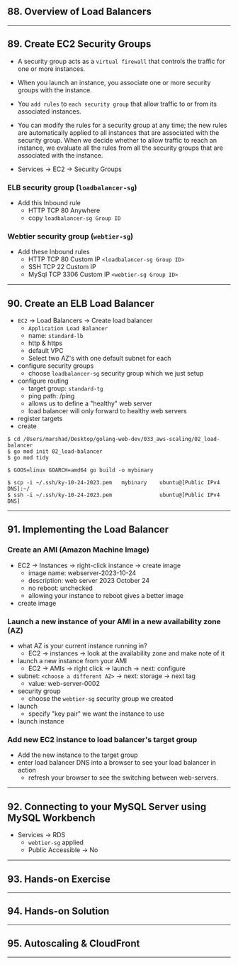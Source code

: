 ## 88. Overview of Load Balancers

***

## 89. Create EC2 Security Groups

* A security group acts as a `virtual firewall` that controls the traffic for one or more instances.

* When you launch an instance, you associate one or more security groups with the instance.

* You `add rules` to `each security group` that allow traffic to or from its associated instances.

* You can modify the rules for a security group at any time; the new rules are automatically applied to all instances that are associated with the security group. When we decide whether to allow traffic to reach an instance, we evaluate all the rules from all the security groups that are associated with the instance.

* Services -> EC2 -> Security Groups

### ELB security group (`loadbalancer-sg`)
* Add this Inbound rule
    - HTTP TCP 80 Anywhere
    - copy `loadbalancer-sg Group ID`
  
### Webtier security group (`webtier-sg`)
* Add these Inbound rules
    - HTTP  TCP 80    Custom IP `<loadbalancer-sg Group ID>`
    - SSH   TCP 22    Custom IP
    - MySql TCP 3306  Custom IP `<webtier-sg Group ID>`

***

## 90. Create an ELB Load Balancer

* `EC2` -> Load Balancers -> Create load balancer
    - `Application Load Balancer`
    - name: `standard-lb`
    - http & https
    - default VPC
    - Select two AZ's with one default subnet for each
* configure security groups
    - choose `loadbalancer-sg` security group which we just setup
* configure routing
    - target group: `standard-tg`
    - ping path: /ping
    - allows us to define a "healthy" web server
    - load balancer will only forward to healthy web servers
* register targets
* create

```
$ cd /Users/marshad/Desktop/golang-web-dev/033_aws-scaling/02_load-balancer
$ go mod init 02_load-balancer
$ go mod tidy

$ GOOS=linux GOARCH=amd64 go build -o mybinary
```

```
$ scp -i ~/.ssh/ky-10-24-2023.pem   mybinary    ubuntu@[Public IPv4 DNS]:~/
$ ssh -i ~/.ssh/ky-10-24-2023.pem               ubuntu@[Public IPv4 DNS]
```

***

## 91. Implementing the Load Balancer

### Create an AMI (Amazon Machine Image)
* EC2 -> Instances -> right-click instance -> create image
    - image name: webserver-2023-10-24
    - description: web server 2023 October 24
    - no reboot: unchecked 
    - allowing your instance to reboot gives a better image
* create image

### Launch a new instance of your AMI in a new availability zone (AZ)
* what AZ is your current instance running in?
    - EC2 -> instances -> look at the availability zone and make note of it
* launch a new instance from your AMI
    - EC2 -> AMIs -> right click -> launch -> next: configure
* subnet: `<choose a different AZ>` -> next: storage -> next tag
    - value: web-server-0002
* security group
    - choose the `webtier-sg` security group we created
* launch
    - specify "key pair" we want the instance to use
* launch instance

### Add new EC2 instance to load balancer's target group
* Add the new instance to the target group
* enter load balancer DNS into a browser to see your load balancer in action
    - refresh your browser to see the switching between web-servers.

***

## 92. Connecting to your MySQL Server using MySQL Workbench

* Services -> RDS
    - `webtier-sg` applied
    - Public Accessible -> No

***

## 93. Hands-on Exercise

***

## 94. Hands-on Solution

***

## 95. Autoscaling & CloudFront

***








